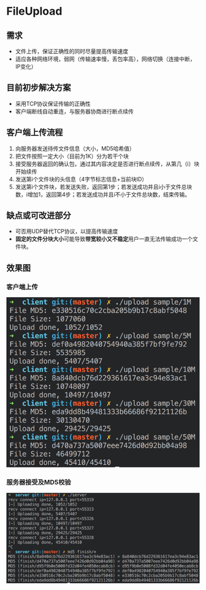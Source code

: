 # FileUpload

## 需求

- 文件上传，保证正确性的同时尽量提高传输速度
- 适应各种网络环境，弱网（传输速率慢，丢包率高），网络切换（连接中断，IP变化）

## 目前初步解决方案

- 采用TCP协议保证传输的正确性
- 客户端断线自动重连，与服务器协商进行断点续传

## 客户端上传流程

1. 向服务器发送待传文件信息（大小，MD5哈希值）
2. 把文件按照一定大小（目前为1K）分为若干个块
3. 接受服务器返回的确认包，通过其内容决定是否进行断点续传，从第几（i）块开始续传
4. 发送第i个文件块的头信息（4字节标志信息+当前块ID）
5. 发送第i个文件块，若发送失败，返回第1步；若发送成功并且i小于文件总块数，i增加1，返回第4步；若发送成功并且i不小于文件总块数，结束传输。

## 缺点或可改进部分

- 可否用UDP替代TCP协议，以提高传输速度
- **固定的文件分块大小**可能导致**带宽较小又不稳定**用户一直无法传输成功一个文件块。

## 效果图

### 客户端上传
![](doc/client.png)

### 服务器接受及MD5校验
![](doc/server.png)